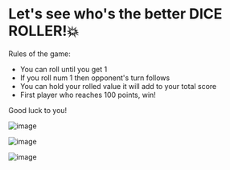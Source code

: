# Let's see who's the better DICE ROLLER!💥

Rules of the game:
- You can roll until you get 1
- If you roll num 1 then opponent's turn follows
- You can hold your rolled value it will add to your total score
- First player who reaches 100 points, win!

Good luck to you!

![image](https://user-images.githubusercontent.com/60651308/131016098-15a69dda-694c-4ea1-94e6-8396fdda652f.png)

![image](https://user-images.githubusercontent.com/60651308/131015969-056ad33f-ad75-4157-b146-7c04985dbdb4.png)

![image](https://user-images.githubusercontent.com/60651308/131016028-bf936241-a415-4f9b-bac5-22b33f70d0d4.png)

